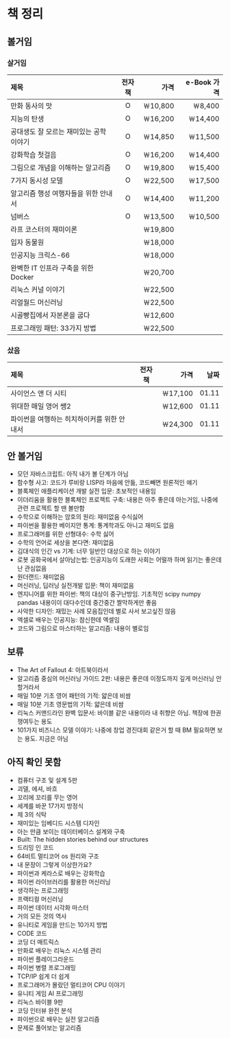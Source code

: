 # 책 정리
## 볼거임
### 살거임
|제목|전자책|가격|e-Book 가격|
|:-|:-:|-:|-:|
|만화 동사의 맛|O|￦10,800|￦8,400|
|지능의 탄생|O|￦16,200|￦14,400|
|공대생도 잘 모르는 재미있는 공학 이야기|O|￦14,850|￦11,500|
|강화학습 첫걸음|O|￦16,200|￦14,400|
|그림으로 개념을 이해하는 알고리즘|O|￦19,800|￦15,400|
|7가지 동시성 모델|O|￦22,500|￦17,500|
|알고리즘 행성 여행자들을 위한 안내서|O|￦14,400|￦11,200|
|넘버스|O|￦13,500|￦10,500|
|라프 코스터의 재미이론||￦19,800||
|입자 동물원||￦18,000||
|인공지능 크릭스-66||￦18,000||
|완벽한 IT 인프라 구축을 위한 Docker||￦20,700||
|리눅스 커널 이야기||￦22,500||
|리얼월드 머신러닝||￦22,500||
|시골빵집에서 자본론을 굽다||￦12,600||
|프로그래밍 패턴: 33가지 방법||￦22,500||

### 샀음
|제목|전자책|가격|날짜|
|:-|:-:|-:|-:|
|사이언스 앤 더 시티||￦17,100|01.11|
|위대한 매일 영어 쌩2||￦12,600|01.11|
|파이썬을 여행하는 히치하이커를 위한 안내서||￦24,300|01.11|

## 안 볼거임
- 모던 자바스크립트: 아직 내가 볼 단계가 아님
- 함수형 사고: 코드가 루비랑 LISP라 마음에 안듦, 코드빼면 원론적인 얘기
- 블록체인 애플리케이션 개발 실전 입문: 초보적인 내용임
- 이더리움을 활용한 블록체인 프로젝트 구축: 내용은 아주 좋은데 아는거임, 나중에 관련 프로젝트 할 땐 볼만함
- 수학으로 이해하는 암호의 원리: 재미없음 수식싫어
- 파이썬을 활용한 베이지안 통계: 통계학과도 아니고 재미도 없음
- 프로그래머를 위한 선형대수: 수학 싫어
- 수학의 언어로 세상을 본다면: 재미없음
- 김대식의 인간 vs 기계: 너무 일반인 대상으로 하는 이야기
- 로봇 공화국에서 살아남는법: 인공지능이 도래한 사회는 어떨까 하며 읽기는 좋은데 난 관심없음
- 원더랜드: 재미없음
- 머신러닝, 딥러닝 실전개발 입문: 책이 재미없음
- 엔지니어를 위한 파이썬: 책의 대상이 중구난방임. 기초적인 scipy numpy pandas 내용이이 대다수인데 중간중간 짤막하게만 좋음
- 사악한 디자인: 재밌는 사례 모음집인데 별로 사서 보고싶진 않음
- 엑셀로 배우는 인공지능: 참신한데 엑셀임
- 코드와 그림으로 마스터하는 알고리즘: 내용이 별로임

## 보류
- The Art of Fallout 4: 아트북이라서
- 알고리즘 중심의 머신러닝 가이드 2판: 내용은 좋은데 이정도까지 깊게 머신러닝 안할거라서
- 매일 10분 기초 영어 패턴의 기적: 얇은데 비쌈
- 매일 10분 기초 영문법의 기적: 얇은데 비쌈
- 리눅스 커맨드라인 완벽 입문서: 바이블 같은 내용이라 내 취향은 아님. 책장에 한권 쟁여두는 용도
- 101가지 비즈니스 모델 이야기: 나중에 창업 경진대회 같은거 할 때 BM 필요하면 보는 용도. 지금은 아님

## 아직 확인 못함
- 컴퓨터 구조 및 설계 5판
- 괴델, 에셔, 바흐
- 꼬리에 꼬리를 무는 영어
- 세계를 바꾼 17가지 방정식
- 제 3의 식탁
- 재미있는 임베디드 시스템 디자인
- 아는 만큼 보이는 데이터베이스 설계와 구축
- Built: The hidden stories behind our structures
- 드리밍 인 코드
- 64비트 멀티코어 os 원리와 구조
- 내 문장이 그렇게 이상한가요?
- 파이썬과 케라스로 배우는 강화학습
- 파이썬 라이브러리를 활용한 머신러닝
- 생각하는 프로그래밍
- 프랙티컬 머신러닝
- 파이썬 데이터 시각화 마스터
- 거의 모든 것의 역사
- 유니티로 게임을 만드는 10가지 방법
- CODE 코드
- 코딩 더 매트릭스
- 만화로 배우는 리눅스 시스템 관리
- 파이썬 플레이그라운드
- 파이썬 병렬 프로그래밍
- TCP/IP 쉽게 더 쉽게
- 프로그래머가 몰랐던 멀티코어 CPU 이야기
- 유니티 게임 AI 프로그래밍
- 리눅스 바이블 9판
- 코딩 인터뷰 완전 분석
- 파이썬으로 배우는 실전 알고리즘
- 문제로 풀어보는 알고리즘
